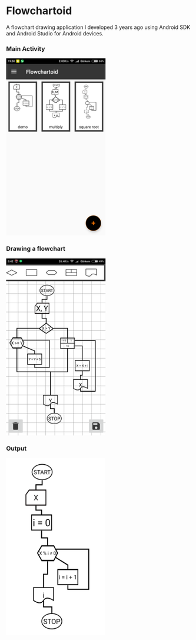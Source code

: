 # Flowchartoid
A flowchart drawing application I developed 3 years ago using Android SDK and Android Studio for Android devices.

### Main Activity
<img src="https://github.com/GorkemSahin/Flowchartoid/blob/master/images/main_activity.png" width="270" height="480">

### Drawing a flowchart
<img src="https://github.com/GorkemSahin/Flowchartoid/blob/master/images/complex_algorithm.png" width="270" height="480">

### Output
<img src="https://github.com/GorkemSahin/Flowchartoid/blob/master/images/output.png" width="270" height="480">
